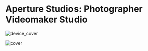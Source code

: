 # Aperture Studios: Photographer Videomaker Studio

![device_cover](https://github.com/Moonamee/Aperture-Studios/assets/116831065/00356952-23d2-46c9-bab2-059166fc7910)


![cover](https://github.com/Moonamee/Aperture-Studios-Photographer-Videomaker/assets/116831065/641089ef-12f4-4633-907e-c7ef63332a48)
